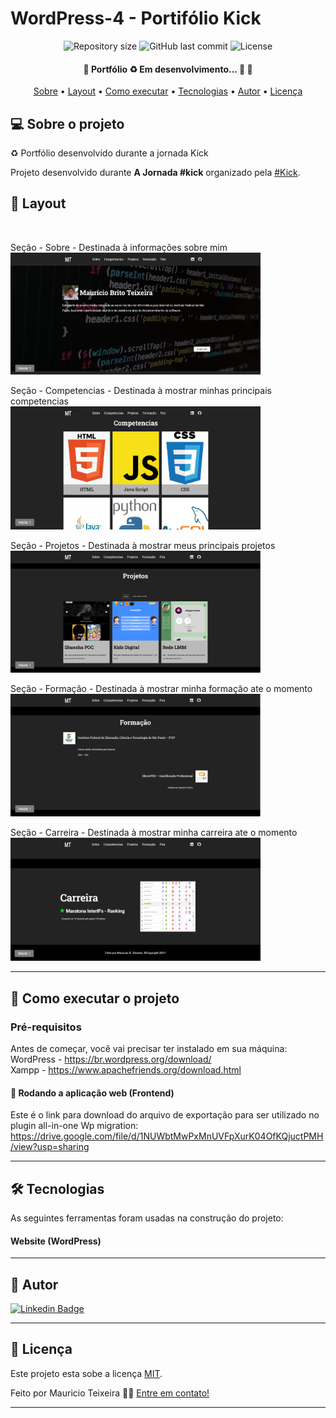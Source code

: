 # WordPress-4 - Portifólio Kick

<p align="center">

  <img alt="Repository size" src="https://img.shields.io/github/repo-size/m-brito/WordPress-4">
  
  <img alt="GitHub last commit" src="https://img.shields.io/github/last-commit/m-brito/WordPress-4">
    
  <img alt="License" src="https://img.shields.io/badge/license-MIT-brightgreen">  
 
</p>

<h4 align="center"> 
	🚧  Portfólio ♻️ Em desenvolvimento... 🚀 🚧
</h4>

<p align="center">
 <a href="#-sobre-o-projeto">Sobre</a> •
 <a href="#-layout">Layout</a> • 
 <a href="#-como-executar-o-projeto">Como executar</a> • 
 <a href="#-tecnologias">Tecnologias</a> • 
 <a href="#-autor">Autor</a> • 
 <a href="#user-content--licença">Licença</a>
</p>


## 💻 Sobre o projeto

♻️ Portfólio desenvolvido durante a jornada Kick

Projeto desenvolvido durante **A Jornada #kick** organizado pela [#Kick](http://soukick.com.br/).

## 🎨 Layout

<p style="display: flex; align-items: flex-start; justify-content: center;"> <br>

Seção - Sobre - Destinada à informações sobre mim <br>
  <img alt="Sobre" title="#Sobre" src="./fotos/sobre.PNG" width="400px">

Seção - Competencias - Destinada à mostrar minhas principais competencias <br>
  <img alt="Competencias" title="#Competencias" src="./fotos/competencias.PNG" width="400px">

Seção - Projetos - Destinada à mostrar meus principais projetos <br>
  <img alt="Projetos" title="#Projetos" src="./fotos/projetos.PNG" width="400px">
  
Seção - Formação - Destinada à mostrar minha formação ate o momento <br>
  <img alt="Formacao" title="#Formacao" src="./fotos/formacao.PNG" width="400px">
  
Seção - Carreira - Destinada à mostrar minha carreira ate o momento <br>
  <img alt="Carreira" title="#Carreira" src="./fotos/carreira.PNG" width="400px">
</p>

---

## 🚀 Como executar o projeto

### Pré-requisitos

Antes de começar, você vai precisar ter instalado em sua máquina: <br>
WordPress - https://br.wordpress.org/download/ <br>
Xampp - https://www.apachefriends.org/download.html <br>

#### 🧭 Rodando a aplicação web (Frontend)


Este é o link para download do arquivo de exportação para ser utilizado no plugin all-in-one Wp migration: <br> https://drive.google.com/file/d/1NUWbtMwPxMnUVFpXurK04OfKQjuctPMH/view?usp=sharing

---

## 🛠 Tecnologias

As seguintes ferramentas foram usadas na construção do projeto:

#### **Website**  (WordPress)

---


## 🦸 Autor

[![Linkedin Badge](https://img.shields.io/badge/-Mauricio-blue?style=flat-square&logo=Linkedin&logoColor=white&link=https://www.linkedin.com/in/mauricio-teixeira-37a932196/)](https://www.linkedin.com/in/mauricio-teixeira-37a932196/)

---

## 📝 Licença

Este projeto esta sobe a licença [MIT](./LICENSE).

Feito por Mauricio Teixeira 👋🏽 [Entre em contato!](https://www.linkedin.com/in/mauricio-teixeira-37a932196/)

---
